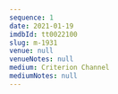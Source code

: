 ```yaml
---
sequence: 1
date: 2021-01-19
imdbId: tt0022100
slug: m-1931
venue: null
venueNotes: null
medium: Criterion Channel
mediumNotes: null
---
```


